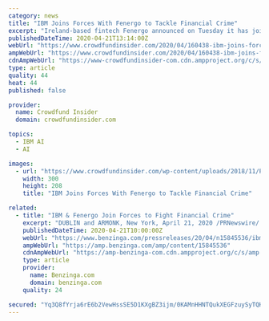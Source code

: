 ```yaml
---
category: news
title: "IBM Joins Forces With Fenergo to Tackle Financial Crime"
excerpt: "Ireland-based fintech Fenergo announced on Tuesday it has joined forces with IBM (NYSE: IBM)  to fight financial crime. The duo signed an original equipment manufacturing (OEM) agreement that will all"
publishedDateTime: 2020-04-21T13:14:00Z
webUrl: "https://www.crowdfundinsider.com/2020/04/160438-ibm-joins-forces-with-fenergo-to-fight-financial-crime/"
ampWebUrl: "https://www.crowdfundinsider.com/2020/04/160438-ibm-joins-forces-with-fenergo-to-fight-financial-crime/amp/"
cdnAmpWebUrl: "https://www-crowdfundinsider-com.cdn.ampproject.org/c/s/www.crowdfundinsider.com/2020/04/160438-ibm-joins-forces-with-fenergo-to-fight-financial-crime/amp/"
type: article
quality: 44
heat: 44
published: false

provider:
  name: Crowdfund Insider
  domain: crowdfundinsider.com

topics:
  - IBM AI
  - AI

images:
  - url: "https://www.crowdfundinsider.com/wp-content/uploads/2018/11/Prison-Criminal-Crook-Crime-Jail-300x208.jpg"
    width: 300
    height: 208
    title: "IBM Joins Forces With Fenergo to Tackle Financial Crime"

related:
  - title: "IBM & Fenergo Join Forces to Fight Financial Crime"
    excerpt: "DUBLIN and ARMONK, New York, April 21, 2020 /PRNewswire/ -- Fenergo, the leading provider of digital transformation, customer journey and client lifecycle management"
    publishedDateTime: 2020-04-21T10:00:00Z
    webUrl: "https://www.benzinga.com/pressreleases/20/04/n15845536/ibm-fenergo-join-forces-to-fight-financial-crime"
    ampWebUrl: "https://amp.benzinga.com/amp/content/15845536"
    cdnAmpWebUrl: "https://amp-benzinga-com.cdn.ampproject.org/c/s/amp.benzinga.com/amp/content/15845536"
    type: article
    provider:
      name: Benzinga.com
      domain: benzinga.com
    quality: 24

secured: "Yq3Q8fYrja6rE6b2VewHssSE5D1KXgBZ3ijm/0KAMnHHNTQukXEGFzuySyTQHWssRpHQ7bcWE7RaYXLButOj9u85MKq7vzjB/g9B68N1M6sawpfz7qFUVS7AWvScBhFYKvsxJ995+He6n6ze0/whvv2877EEHtsBxLiMENaOF4oIAj+BfCbir1Mo5oC+NJaP0ByRTsem1/EiYNbG8qPf1qoFWM26UwGnsNXGgCeXsPtqu1Tf13vHtW+i5znpGQ8ECA5VgmNpTrQYrsCAZ6Yvdzzvyn2/bBGzWX6qHH0Dob4rMRKwGACOLIBdAKGquZyG;MolwLG5GWZWgxZaIPXy8uA=="
---
```


